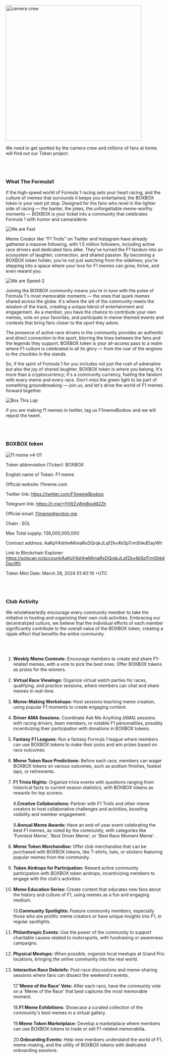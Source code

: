 <img width="430" alt="camera crew" src="https://github.com/starsseed/memetoken/assets/146839166/4aeeec36-b962-4025-abe3-81fae7f6b5c6">


We need to get spotted by the camera crew and millions of fans at home will find out our Token project. 

<br><br>

### What The Formula1

If the high-speed world of Formula 1 racing sets your heart racing, and the culture of memes that surrounds it keeps you entertained, the BOXBOX token is your next pit stop. Designed for the fans who revel in the lighter side of racing — the banter, the jokes, the unforgettable meme-worthy moments — BOXBOX is your ticket into a community that celebrates Formula 1 with humor and camaraderie.


![We are Fast](https://github.com/starsseed/memetoken/assets/146839166/c01e6b15-edc7-49af-835a-c2699a696403)


Meme Creator like "F1 Trolls" on Twitter and Instagram have already gathered a massive following, with 1.5 million followers, including active race drivers and dedicated fans alike. They've turned the F1 fandom into an ecosystem of laughter, connection, and shared passion. By becoming a BOXBOX token holder, you're not just watching from the sidelines; you're stepping into a space where your love for F1 memes can grow, thrive, and even reward you.

![We are Speed-2](https://github.com/starsseed/memetoken/assets/146839166/2be37894-410a-49e4-b409-a0106b3de7ec)


Joining the BOXBOX community means you're in tune with the pulse of Formula 1's most memorable moments — the ones that spark memes shared across the globe. It's where the wit of the community meets the wisdom of the track, creating a unique blend of entertainment and engagement. As a member, you have the chance to contribute your own memes, vote on your favorites, and participate in meme-themed events and contests that bring fans closer to the sport they adore.




The presence of active race drivers in the community provides an authentic and direct connection to the sport, blurring the lines between the fans and the legends they support. BOXBOX token is your all-access pass to a realm where F1 culture is celebrated in all its glory — from the roar of the engines to the chuckles in the stands.

So, if the spirit of Formula 1 for you includes not just the rush of adrenaline but also the joy of shared laughter, BOXBOX token is where you belong. It's more than a cryptocurrency; it's a community currency, fueling the fandom with every meme and every race. Don't miss the green light to be part of something groundbreaking — join us, and let's drive the world of F1 memes forward together.


![Box This Lap](https://github.com/starsseed/memetoken/assets/146839166/826289eb-926f-40ec-8d64-d34af81a0585)

if you are making f1 memes in twitter, tag us F1memeBoxbox and we will repost the tweet.


<br><br>
### BOXBOX token 

![f1 meme v4-01](https://github.com/starsseed/memetoken/assets/146839166/8476b0d0-dbaf-4c01-834c-9cf7a6de6c33)

Token abbreviation (Ticker): BOXBOX

English name of Token: F1 meme

Official website: f1meme.com

Twitter link: https://twitter.com/F1memeBoxbox

Telegram link: https://t.me/+Fh1tZvWni8oxM2Zh

Official email: f1meme@proton.me

Chain : SOL

Max Total supply: 136,000,000,000

Contract address: AaKpY4shheMimaRxDQrqkJLqfZkv4bSpTrmShkdDayWh

Link to Blockchain Explorer: https://solscan.io/account/AaKpY4shheMimaRxDQrqkJLqfZkv4bSpTrmShkdDayWh

Token Mint Date: March 28, 2024 01:40:19 +UTC


<br><br>

### Club Activity

We wholeheartedly encourage every community member to take the initiative in hosting and organizing their own club activities. Embracing our decentralized culture, we believe that the individual efforts of each member significantly contribute to the overall value of the BOXBOX token, creating a ripple effect that benefits the entire community.

<br><br>
1. **Weekly Meme Contests:** Encourage members to create and share F1-related memes, with a vote to pick the best ones. Offer BOXBOX tokens as prizes for the winners.
<br><br>
2. **Virtual Race Viewings:** Organize virtual watch parties for races, qualifying, and practice sessions, where members can chat and share memes in real-time.
<br><br>
3. **Meme-Making Workshops:** Host sessions teaching meme creation, using popular F1 moments to create engaging content.
<br><br>
4. **Driver AMA Sessions:** Coordinate Ask Me Anything (AMA) sessions with racing drivers, team members, or notable F1 personalities, possibly incentivizing their participation with donations in BOXBOX tokens.
<br><br>
5. **Fantasy F1 Leagues:** Run a fantasy Formula 1 league where members can use BOXBOX tokens to make their picks and win prizes based on race outcomes.
<br><br>
6. **Meme Token Race Predictions:** Before each race, members can wager BOXBOX tokens on various outcomes, such as podium finishes, fastest laps, or retirements.
<br><br>
7. **F1 Trivia Nights:** Organize trivia events with questions ranging from historical facts to current season statistics, with BOXBOX tokens as rewards for top scorers.
<br><br>
8.**Creative Collaborations:** Partner with F1 Trolls and other meme creators to host collaborative challenges and activities, boosting visibility and member engagement.
<br><br>
9.**Annual Meme Awards:** Have an end-of-year event celebrating the best F1 memes, as voted by the community, with categories like 'Funniest Meme', 'Best Driver Meme', or 'Best Race Moment Meme'.
<br><br>
10. **Meme Token Merchandise:** Offer club merchandise that can be purchased with BOXBOX tokens, like T-shirts, hats, or stickers featuring popular memes from the community.
<br><br>
11. **Token Airdrops for Participation:** Reward active community participation with BOXBOX token airdrops, incentivizing members to engage with the club's activities.
<br><br>
12. **Meme Education Series:** Create content that educates new fans about the history and culture of F1, using memes as a fun and engaging medium.
<br><br>
13.**Community Spotlights:** Feature community members, especially those who are prolific meme creators or have unique insights into F1, in regular spotlights.
<br><br>
14. **Philanthropic Events:** Use the power of the community to support charitable causes related to motorsports, with fundraising or awareness campaigns.
<br><br>
15. **Physical Meetups:** When possible, organize local meetups at Grand Prix locations, bringing the online community into the real world.
<br><br>
16. **Interactive Race Debriefs:** Post-race discussions and meme-sharing sessions where fans can dissect the weekend's events.
<br><br>
17.**'Meme of the Race' Vote:** After each race, have the community vote on a 'Meme of the Race' that best captures the most memorable moment.
<br><br>
18.**F1 Meme Exhibitions:** Showcase a curated collection of the community's best memes in a virtual gallery.
<br><br>
19.**Meme Token Marketplace:** Develop a marketplace where members can use BOXBOX tokens to trade or sell F1-related memorabilia.
<br><br>
20.**Onboarding Events:** Help new members understand the world of F1, meme-making, and the utility of BOXBOX tokens with dedicated onboarding sessions.

